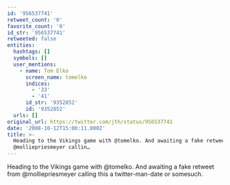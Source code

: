 ```yaml
---
id: '956537741'
retweet_count: '0'
favorite_count: '0'
id_str: '956537741'
retweeted: false
entities:
  hashtags: []
  symbols: []
  user_mentions:
    - name: Tom Elko
      screen_name: tomelko
      indices:
        - '33'
        - '41'
      id_str: '9352852'
      id: '9352852'
  urls: []
original_url: https://twitter.com/jth/status/956537741
date: '2008-10-12T15:00:11.000Z'
title: >-
  Heading to the Vikings game with @tomelko. And awaiting a fake retweet from
  @molliepriesmeyer callin…
---
```


Heading to the Vikings game with @tomelko. And awaiting a fake retweet from @molliepriesmeyer calling this a twitter-man-date or somesuch.